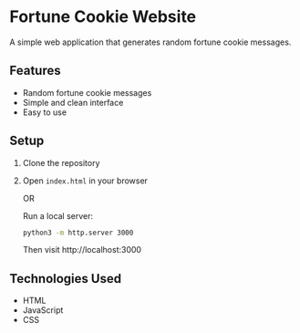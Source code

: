 # Fortune Cookie Website

A simple web application that generates random fortune cookie messages.

## Features
- Random fortune cookie messages
- Simple and clean interface
- Easy to use

## Setup
1. Clone the repository
2. Open `index.html` in your browser
   
   OR
   
   Run a local server:
   ```bash
   python3 -m http.server 3000
   ```
   Then visit http://localhost:3000

## Technologies Used
- HTML
- JavaScript
- CSS 